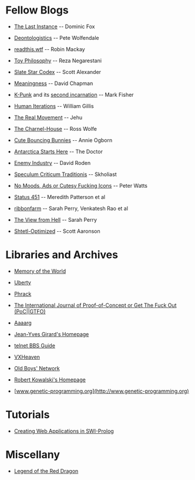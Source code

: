 # Fellow Blogs

* [The Last Instance](https://thelastinstance.com) -- Dominic Fox

* [Deontologistics](https://deontologistics.wordpress.com/) -- Pete Wolfendale

* [readthis.wtf](http://readthis.wtf/) -- Robin Mackay

* [Toy Philosophy](https://toyphilosophy.com/) -- Reza Negarestani

* [Slate Star Codex](https://slatestarcodex.com) -- Scott Alexander

* [Meaningness](https://meaningness.com) -- David Chapman

* [K-Punk](http://k-punk.abstractdynamics.org/) and
its [second incarnation](http://k-punk.org) -- Mark Fisher

* [Human Iterations](http://humaniterations.net) -- William Gillis

* [The Real Movement](https://therealmovement.wordpress.com/) -- Jehu

* [The Charnel-House](https://thecharnelhouse.org/) -- Ross Wolfe

* [Cute Bouncing Bunnies](https://cutebouncingbunnies.wordpress.com/) -- Annie Ogborn

* [Antarctica Starts Here](https://drwho.virtadpt.net/) -- The Doctor

* [Enemy Industry](https://enemyindustry.wordpress.com) -- David Roden

* [Speculum Criticum Traditionis](https://speculumcriticum.blogspot.com/) -- Skholiast

* [No Moods, Ads or Cutesy Fucking Icons](https://www.rifters.com/crawl/)
 -- Peter Watts
 
* [Status 451](https://status451.com) -- Meredith Patterson et al

* [ribbonfarm](https://www.ribbonfarm.com/) -- Sarah Perry, Venkatesh Rao et al

* [The View from Hell](https://theviewfromhellyes.wordpress.com/) -- Sarah Perry
 
* [Shtetl-Optimized](https://www.scottaaronson.com/blog) -- Scott Aaronson


# Libraries and Archives

* [Memory of the World](https://library.memoryoftheworld.org)

* [Uberty](http://uberty.org/)

* [Phrack](http://www.phrack.org/)

* [The International Journal of Proof-of-Concept or Get The Fuck Out (PoC||GTFO)](https://www.alchemistowl.org/pocorgtfo/)

* [Aaaarg](http://aaaarg.fail/)

* [Jean-Yves Girard's Homepage](http://girard.perso.math.cnrs.fr/Accueil.html)

* [telnet BBS Guide](https://www.telnetbbsguide.com/)

* [VXHeaven](http://83.133.184.251/virensimulation.org/index.html)

* [Old Boys' Network](https://www.obn.org/inhalt_index.html)

* [Robert Kowalski's Homepage](https://www.doc.ic.ac.uk/~rak/)

* [www.genetic-programming.org](http://www.genetic-programming.org)

# Tutorials

* [Creating Web Applications in SWI-Prolog](http://www.pathwayslms.com/swipltuts/html/index.html)

# Miscellany

* [Legend of the Red Dragon](/static/lord.html)

